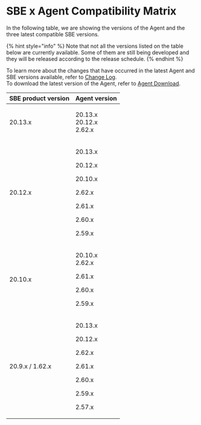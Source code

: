 # SBE x Agent Compatibility Matrix

In the following table, we are showing the versions of the Agent and the three latest compatible SBE versions.

{% hint style="info" %}
Note that not all the versions listed on the table below are currently available. Some of them are still being developed and they will be released according to the release schedule.
{% endhint %}

To learn more about the changes that have occurred in the latest Agent and SBE versions available, refer to [Change Log](../change-log/).\
To download the latest version of the Agent, refer to [Agent Download](agent-2.x-and-above-installation.md#agent-download).

| SBE product version | Agent version                                                                                   |
| ------------------- | ----------------------------------------------------------------------------------------------- |
| 20.13.x             | <p>20.13.x<br>20.12.x<br>2.62.x</p>                                                             |
| 20.12.x             | <p>20.13.x</p><p>20.12.x</p><p>20.10.x</p><p>2.62.x</p><p>2.61.x</p><p>2.60.x</p><p>2.59.x</p>  |
| 20.10.x             | <p>20.10.x<br>2.62.x </p><p>2.61.x </p><p>2.60.x</p><p>2.59.x</p>                               |
| 20.9.x / 1.62.x     | <p>20.13.x</p><p>20.12.x</p><p>2.62.x </p><p>2.61.x </p><p>2.60.x</p><p>2.59.x</p><p>2.57.x</p> |
